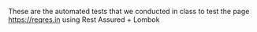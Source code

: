 These are the automated tests that we conducted in class to test the page https://reqres.in using Rest Assured + Lombok

